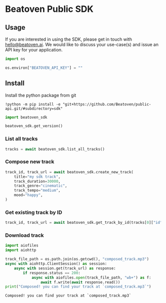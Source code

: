 # Beatoven Public SDK

## Usage

If you are interested in using the SDK, please get in touch with hello@beatoven.ai. We would like to discuss your use-case(s) and issue an API key for your application.


```python
import os

os.environ["BEATOVEN_API_KEY"] = ""
```

## Install

Install the python package from git

`!python -m pip install -e "git+https://github.com/Beatoven/public-api.git/#subdirectory=sdk"`


```python
import beatoven_sdk

beatoven_sdk.get_version()
```

### List all tracks


```python
tracks = await beatoven_sdk.list_all_tracks()
```

### Compose new track


```python
track_id, track_url = await beatoven_sdk.create_new_track(
    title="my sdk track",
    track_duration=30000,
    track_genre="cinematic",
    track_tempo="medium",
    mood="happy",
)
```

### Get existing track by ID


```python
track_id, track_url = await beatoven_sdk.get_track_by_id(tracks[0]["id"])
```

### Download track


```python
import aiofiles
import aiohttp

track_file_path = os.path.join(os.getcwd(), "composed_track.mp3")
async with aiohttp.ClientSession() as session:
    async with session.get(track_url) as response:
        if response.status == 200:
            async with aiofiles.open(track_file_path, "wb+") as f:
                await f.write(await response.read())
print("Composed! you can find your track at `composed_track.mp3`")
```

    Composed! you can find your track at `composed_track.mp3`

